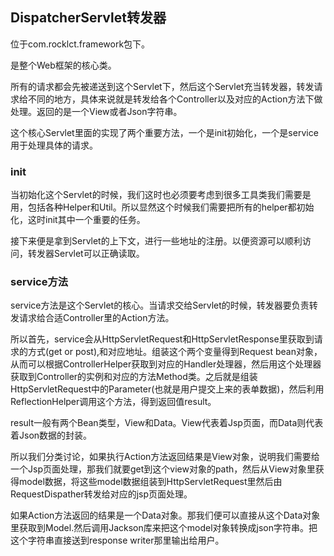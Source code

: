 ## DispatcherServlet转发器
位于com.rocklct.framework包下。

是整个Web框架的核心类。

所有的请求都会先被递送到这个Servlet下，然后这个Servlet充当转发器，转发请求给不同的地方，具体来说就是转发给各个Controller以及对应的Action方法下做处理。返回的是一个View或者Json字符串。

这个核心Servlet里面的实现了两个重要方法，一个是init初始化，一个是service用于处理具体的请求。

### init
当初始化这个Servlet的时候，我们这时也必须要考虑到很多工具类我们需要是用，包括各种Helper和Util。所以显然这个时候我们需要把所有的helper都初始化，这时init其中一个重要的任务。

接下来便是拿到Servlet的上下文，进行一些地址的注册。以便资源可以顺利访问，转发器Servlet可以正确读取。

### service方法
service方法是这个Servlet的核心。当请求交给Servlet的时候，转发器要负责转发请求给合适Controller里的Action方法。

所以首先，service会从HttpServletRequest和HttpServletResponse里获取到请求的方式(get or post),和对应地址。组装这个两个变量得到Request bean对象，从而可以根据ControllerHelper获取到对应的Handler处理器，然后用这个处理器获取到Controller的实例和对应的方法Method类。之后就是组装HttpServletRequest中的Parameter(也就是用户提交上来的表单数据)，然后利用ReflectionHelper调用这个方法，得到返回值result。

result一般有两个Bean类型，View和Data。View代表着Jsp页面，而Data则代表着Json数据的封装。

所以我们分类讨论，如果执行Action方法返回结果是View对象，说明我们需要给一个Jsp页面处理，那我们就要get到这个view对象的path，然后从View对象里获得model数据，将这些model数据组装到HttpServletRequest里然后由RequestDispather转发给对应的jsp页面处理。

如果Action方法返回的结果是一个Data对象。那我们便可以直接从这个Data对象里获取到Model.然后调用Jackson库来把这个model对象转换成json字符串。把这个字符串直接送到response writer那里输出给用户。
